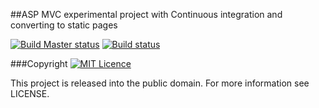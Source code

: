 ##ASP MVC experimental project with Continuous integration and converting to static pages

[![Build Master status](https://ci.appveyor.com/api/projects/status/github/Marloxo/newde?branch=master&svg=true)](https://ci.appveyor.com/project/Marloxo/newde)
    [![Build status](https://ci.appveyor.com/api/projects/status/6c8h44360rrteg1i)](https://ci.appveyor.com/project/Marloxo/newde)


###Copyright
[![MIT Licence](https://img.shields.io/github/license/mashape/apistatus.svg?maxAge=2592000)](https://opensource.org/licenses/mit-license.php)

This project is released into the public domain. For more information see LICENSE.




